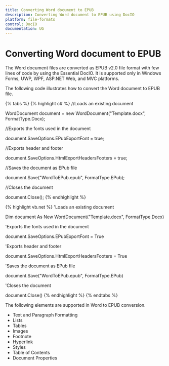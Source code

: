 ```yaml
---
title: Converting Word document to EPUB
description: Converting Word document to EPUB using DocIO
platform: file-formats
control: DocIO
documentation: UG
---
```


# Converting Word document to EPUB

The Word document files are converted as EPUB v2.0 file format with few lines of code by using the Essential DocIO. It is supported only in Windows Forms, UWP, WPF, ASP.NET Web, and MVC platforms.

The following code illustrates how to convert the Word document to EPUB file.


{% tabs %}
{% highlight c# %}
//Loads an existing document

WordDocument document = new WordDocument("Template.docx", FormatType.Docx);

//Exports the fonts used in the document

document.SaveOptions.EPubExportFont = true;

//Exports header and footer

document.SaveOptions.HtmlExportHeadersFooters = true;

//Saves the document as EPub file

document.Save("WordToEPub.epub", FormatType.EPub);

//Closes the document

document.Close();
{% endhighlight %}

{% highlight vb.net %}
'Loads an existing document

Dim document As New WordDocument("Template.docx", FormatType.Docx)

'Exports the fonts used in the document

document.SaveOptions.EPubExportFont = True

'Exports header and footer

document.SaveOptions.HtmlExportHeadersFooters = True

'Saves the document as EPub file

document.Save("WordToEPub.epub", FormatType.EPub)

'Closes the document

document.Close()
{% endhighlight %}
{% endtabs %}

The following elements are supported in Word to EPUB conversion.

* Text and Paragraph Formatting
* Lists
* Tables
* Images
* Footnote
* Hyperlink
* Styles
* Table of Contents
* Document Properties
